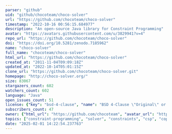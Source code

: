 ```yaml
---
parser: "github"
uid: "github/chocoteam/choco-solver"
url: "https://github.com/chocoteam/choco-solver"
timestamp: "2022-10-16 00:56:15.684977"
description: "An open-source Java library for Constraint Programming"
avatar: "https://avatars.githubusercontent.com/u/3829941?v=4"
repo_url: "https://github.com/chocoteam/choco-solver"
doi: "https://doi.org/10.5281/zenodo.7185962"
name: "choco-solver"
full_name: "chocoteam/choco-solver"
html_url: "https://github.com/chocoteam/choco-solver"
created_at: "2011-11-04T09:09:18Z"
updated_at: "2022-10-14T05:01:15Z"
clone_url: "https://github.com/chocoteam/choco-solver.git"
homepage: "http://choco-solver.org/"
size: 83067
stargazers_count: 602
watchers_count: 602
language: "Java"
open_issues_count: 51
license: {"key": "bsd-4-clause", "name": "BSD 4-Clause \"Original\" or \"Old\" License", "spdx_id": "BSD-4-Clause", "url": "https://api.github.com/licenses/bsd-4-clause", "node_id": "MDc6TGljZW5zZTM5"}
subscribers_count: 47
owner: {"html_url": "https://github.com/chocoteam", "avatar_url": "https://avatars.githubusercontent.com/u/3829941?v=4", "login": "chocoteam", "type": "Organization"}
topics: ["constraint-programming", "solver", "constraints", "csp", "copr", "constraint-satisfaction-problem", "java", "constraint-solver", "constraint-optimisation-problem"]
date: "2025-02-01 14:22:54.237763"
---
```

